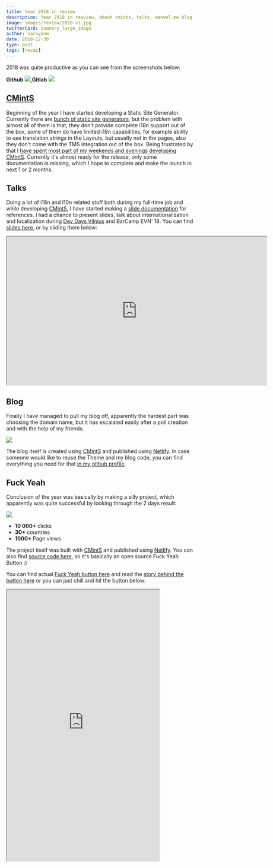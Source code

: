 ```yaml
---
title: Year 2018 in review
description: Year 2018 in reaview, about cmints, talks, manvel.me blog and Fuck Yeah Button statistics.
image: images/review/2018-v1.jpg
twitterCard: summary_large_image
author: saroyanm
date: 2018-12-30
type: post
tags: [recap]
---
```


2018 was quite productive as you can see from the screenshots below:

<strong>Github</strong>
<a href="https://github.com/Manvel" target="_blank">
<img src="/images/analytics/github-2018.png" class="full-width">
</a>
<strong>Gitlab</strong>
<a href="https://gitlab.com/saroyanm" target="_blank">
<img src="/images/analytics/gitlab-2018.png" class="full-width">
</a>

<h2><a href="https://cmints.io/" target="_blank">CMintS</a></h2>

Beginning of the year I have started developing a Static Site Generator.
Currently there are [bunch of static site
generators](https://www.staticgen.com/), but the problem with almost all of them
is that, they don't provide complete i18n support out of the box, some of them
do have limited i18n capabilities, for example ability to use translation
strings in the Layouts, but usually not in the pages, also they don't come with
the TMS integration out of the box. Being frustrated by that I [have spent most
part of my weekends and evenings developing CMintS](https://cmints.io).
Currently it's almost ready for the release, only some documentation is missing,
which I hope to complete and make the launch in next 1 or 2 months.

## Talks

Doing a lot of i18n and l10n related stuff both during my full-time job and
while developing [CMintS](https://cmints.io), I have started making a [slide
documentation](https://cmints.io/en/presentation) for references. I had a
chance to present slides, talk about internationalization and localization
during [Dev Days Vilnius](https://devdays.lt/manvel-saroyan/) and BarCamp EVN'
18. You can find [slides here](https://cmints.io/en/presentation), or by sliding
them below:

<iframe
    width="700"
    height="400"
    src="https://cmints.io/en/presentation">
</iframe>

## Blog

Finally I have managed to pull my blog off, apparently the hardest part was
choosing the domain name, but it has escalated easily after a poll creation and
with the help of my friends.

<img src="/images/analytics/blog-domain-poll.png" class="full-width">

The blog itself is created using [CMintS](https://cmints.io) and published using
[Netlify](https://cmints.io/en/documentation/getting-started/deployment#netlify). In case someone would like to reuse the Theme and my blog code, you can find everything you need for that [in my github profile](https://github.com/Manvel/blog).


## Fuck Yeah

Conclusion of the year was basically by making a silly project, which apparently
was quite successful by looking through the 2 days result:

<img src="/images/analytics/fyeah-29-12-2018.jpg" class="full-width">

- **10 000+** clicks
- **30+** countries
- **1000+** Page views

The project itself was built with [CMintS](https://cmints.io) and published
using
[Netlify](https://cmints.io/en/documentation/getting-started/deployment#netlify).
You can also find [source code
here](https://github.com/Manvel/fuck-yeah-button), so it's basically an open
source Fuck Yeah Button :)

You can find actual [Fuck Yeah button here](https://fuckyeahbutton.org/) and
read the [story behind the button
here](/projects/fuck-yeah-button) or you can just chill and hit
the button below:

<iframe
    width="411"
    height="731"
    src="https://fuckyeahbutton.org/">
</iframe>
